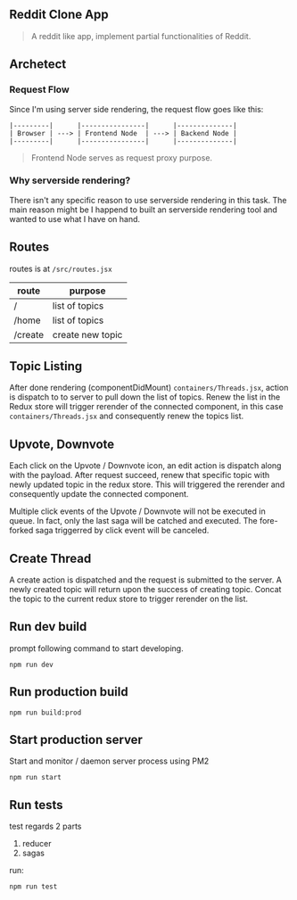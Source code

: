 ## Reddit Clone App

> A reddit like app, implement partial functionalities of Reddit.

## Archetect

### Request Flow

Since I'm using server side rendering, the request flow goes like this:

```
|---------|      |----------------|      |--------------|
| Browser | ---> | Frontend Node  | ---> | Backend Node |
|---------|      |----------------|      |--------------|
```

> Frontend Node serves as request proxy purpose.

### Why serverside rendering?

There isn't any specific reason to use serverside rendering in this task. The main reason might be I happend to built an serverside rendering tool and wanted to use what I have on hand.

## Routes

routes is at `/src/routes.jsx`

|route  | purpose           |
|-------|-------------------|
|  /    | list of topics    |
|/home  | list of topics    |
|/create| create new topic  |

## Topic Listing

After done rendering (componentDidMount) `containers/Threads.jsx`, action is dispatch to to server to pull down the list of topics. Renew the list in the Redux store will trigger rerender of the connected component, in this case `containers/Threads.jsx` and consequently renew the topics list.

## Upvote, Downvote

Each click on the Upvote / Downvote icon, an edit action is dispatch along with the payload. After request succeed, renew that specific topic with newly updated topic in the redux store. This will triggered the rerender and consequently update the connected component.

Multiple click events of the Upvote / Downvote will not be executed in queue. In fact, only the last saga will be catched and executed. The fore-forked saga triggerred by click event will be canceled.

## Create Thread

A create action is dispatched and the request is submitted to the server. A newly created topic will return upon the success of creating topic. Concat the topic to the current redux store to trigger rerender on the list.

## Run dev build

prompt following command to start developing.

`npm run dev`

## Run production build

`npm run build:prod`

## Start production server

Start and monitor / daemon server process using PM2

`npm run start`

## Run tests

test regards 2 parts

1. reducer
2. sagas

run:

`npm run test`
